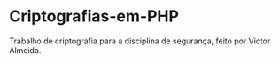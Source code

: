 # Criptografias-em-PHP
Trabalho de criptografia para a disciplina de segurança, feito por Victor Almeida.
